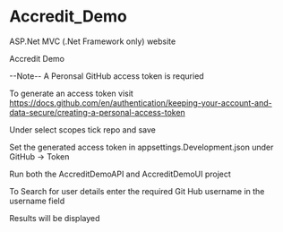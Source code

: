 # Accredit_Demo

ASP.Net MVC (.Net Framework only) website

Accredit Demo 

--Note-- 
A Peronsal GitHub access token is requried

To generate an access token visit https://docs.github.com/en/authentication/keeping-your-account-and-data-secure/creating-a-personal-access-token

Under select scopes tick repo and save

Set the generated access token in appsettings.Development.json under GitHub -> Token

Run both the AccreditDemoAPI and AccreditDemoUI project

To Search for user details enter the required Git Hub username in the username field

Results will be displayed
